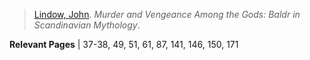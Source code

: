 > [Lindow, John](lindow.md). *Murder and Vengeance Among the Gods: Baldr in Scandinavian Mythology*. 

**Relevant Pages** | 37-38, 49, 51, 61, 87, 141, 146, 150, 171